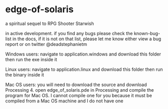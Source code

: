 # edge-of-solaris
a spiritual sequel to RPG Shooter Starwish

in active development. if you find any bugs please check the known-bug-list in the docs, if it is not on that list, please let me know either view a bug report or on twitter @deadstephanietm

Windows users: navigate to application.windows and download this folder then run the exe inside it

Linux users: navigate to application.linux and download this folder then run the binary inside it

Mac OS users: you will need to download the source and download Processing 4. open edge_of_solaris.pde in Processing and compile the program for Mac OS. I cannot compile one for you because it must be compiled from a Mac OS machine and I do not have one
